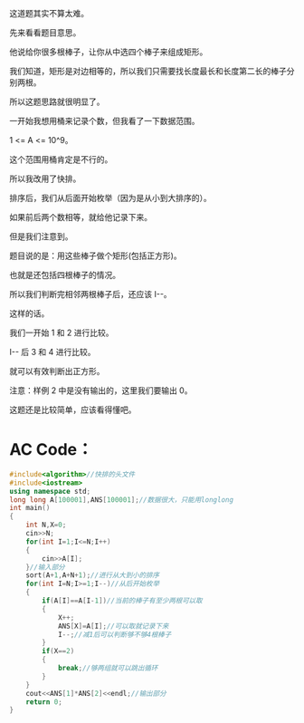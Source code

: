 这道题其实不算太难。

先来看看题目意思。

他说给你很多根棒子，让你从中选四个棒子来组成矩形。

我们知道，矩形是对边相等的，所以我们只需要找长度最长和长度第二长的棒子分别两根。

所以这题思路就很明显了。

一开始我想用桶来记录个数，但我看了一下数据范围。

1 <= A <= 10^9。

这个范围用桶肯定是不行的。

所以我改用了快排。

排序后，我们从后面开始枚举（因为是从小到大排序的）。

如果前后两个数相等，就给他记录下来。

但是我们注意到。

题目说的是：用这些棒子做个矩形(包括正方形)。

也就是还包括四根棒子的情况。

所以我们判断完相邻两根棒子后，还应该 I--。

这样的话。

我们一开始 1 和 2 进行比较。

I-- 后 3 和 4 进行比较。

就可以有效判断出正方形。

注意：样例 2 中是没有输出的，这里我们要输出 0。

这题还是比较简单，应该看得懂吧。

# AC Code：

```cpp
#include<algorithm>//快排的头文件 
#include<iostream>
using namespace std;
long long A[100001],ANS[100001];//数据很大，只能用longlong 
int main()
{
	int N,X=0;
	cin>>N;
	for(int I=1;I<=N;I++)
	{
		cin>>A[I];
	}//输入部分 
	sort(A+1,A+N+1);//进行从大到小的排序 
	for(int I=N;I>=1;I--)//从后开始枚举 
	{
		if(A[I]==A[I-1])//当前的棒子有至少两根可以取 
		{
			X++;
			ANS[X]=A[I];//可以取就记录下来 
			I--;//减1后可以判断够不够4根棒子 
		}
		if(X==2)
		{
			break;//够两组就可以跳出循环 
		}
	}
	cout<<ANS[1]*ANS[2]<<endl;//输出部分 
	return 0;
}
```
